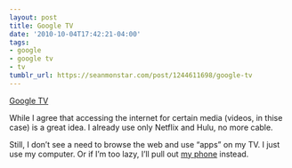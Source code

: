 ```yaml
---
layout: post
title: Google TV
date: '2010-10-04T17:42:21-04:00'
tags:
- google
- google tv
- tv
tumblr_url: https://seanmonstar.com/post/1244611698/google-tv
---
```

[Google TV](http://www.google.com/tv/)  

While I agree that accessing the internet for certain media (videos, in thise case) is a great idea. I already use only Netflix and Hulu, no more cable.

Still, I don’t see a need to browse the web and use “apps” on my TV. I just use my computer. Or if I’m too lazy, I’ll pull out [my phone](http://seanmonstar.com/blog/samsung-galaxy-vibrant-review/) instead.

